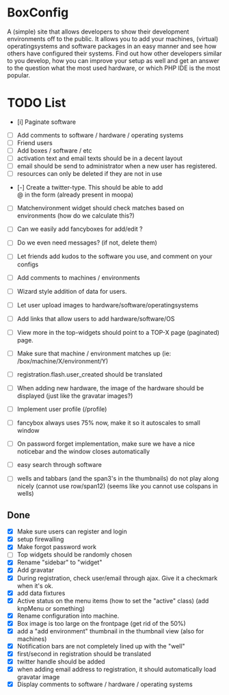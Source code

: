 BoxConfig
========================
A (simple) site that allows developers to show their development environments off to the public. It allows you to add
your machines, (virtual) operatingsystems and software packages in an easy manner and see how others have configured
their systems. Find out how other developers similar to you develop, how you can improve your setup as well and get an
answer to the question what the most used hardware, or which PHP IDE is the most popular.


TODO List
========================

* [i] Paginate software
* [ ] Add comments to software / hardware / operating systems
* [ ] Friend users
* [ ] Add boxes / software / etc
* [ ] activation text and email texts should be in a decent layout
* [ ] email should be send to administrator when a new user has registered.
* [ ] resources can only be deleted if they are not in use
* [-] Create a twitter-type. This should be able to add <div class="input-prepend"><span class="add-on">@</span> in the form (already present in moopa)
* [ ] Matchenvironment widget should check matches based on environments (how do we calculate this?)
* [ ] Can we easily add fancyboxes for add/edit ?
* [ ] Do we even need messages? (if not, delete them)
* [ ] Let friends add kudos to the software you use, and comment on your configs
* [ ] Add comments to machines / environments
* [ ] Wizard style addition of data for users.
* [ ] Let user upload images to hardware/software/operatingsystems
* [ ] Add links that allow users to add hardware/software/OS
* [ ] View more in the top-widgets should point to a TOP-X page (paginated) page.
* [ ] Make sure that machine / environment matches up (ie: /box/machine/X/environment/Y)
* [ ] registration.flash.user_created should be translated
* [ ] When adding new hardware, the image of the hardware should be displayed (just like the gravatar images?)
* [ ] Implement user profile (/profile)
* [ ] fancybox always uses 75% now, make it so it autoscales to small window
* [ ] On password forget implementation, make sure we have a nice noticebar and the window closes automatically
* [ ] easy search through software
* [ ] wells and tabbars (and the span3's in the thumbnails) do not play along nicely (cannot use row/span12) (seems like you cannot use colspans in wells)


Done
----
* [X] Make sure users can register and login
* [X] setup firewalling
* [X] Make forgot password work
* [ ] Top widgets should be randomly chosen
* [X] Rename "sidebar" to "widget"
* [X] Add gravatar
* [X] During registration, check user/email through ajax. Give it a checkmark when it's ok.
* [X] add data fixtures
* [X] Active status on the menu items (how to set the "active" class) (add knpMenu or something)
* [X] Rename configuration into machine.
* [X] Box image is too large on the frontpage (get rid of the 50%)
* [X] add a "add environment" thumbnail in the thumbnail view (also for machines)
* [X] Notification bars are not completely lined up with the "well"
* [X] first/second in registration should be translated
* [X] twitter handle should be added
* [X] when adding email address to registration, it should automatically load gravatar image
* [X] Display comments to software / hardware / operating systems